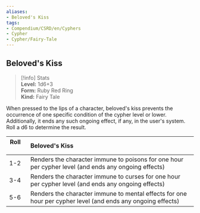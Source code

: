 ```yaml
---
aliases:
- Beloved's Kiss
tags:
- Compendium/CSRD/en/Cyphers
- Cypher
- Cypher/Fairy-Tale
---
```


  
## Beloved's Kiss  
>[!info] Stats  
> **Level:** 1d6+3  
> **Form:** Ruby Red Ring  
> **Kind:** Fairy Tale
  
When pressed to the lips of a character, beloved's kiss prevents the occurrence of one specific condition of the cypher level or lower. Additionally, it ends any such ongoing effect, if any, in the user's system. Roll a d6 to determine the result.  

|  Roll &nbsp; &nbsp; &nbsp; | Beloved's Kiss  |  
| ------------- | :----------- |  
| 1-2 | Renders the character immune to poisons for one hour per cypher level (and ends any ongoing effects) |  
| 3-4 | Renders the character immune to curses for one hour per cypher level (and ends any ongoing effects) |  
| 5-6 | Renders the character immune to mental effects for one hour per cypher level (and ends any ongoing effects) |
